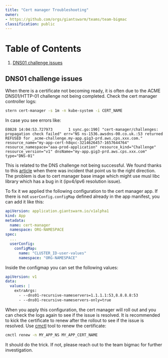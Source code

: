 ```yaml
---
title: "Cert manager Troubleshooting"
owner:
- https://github.com/orgs/giantswarm/teams/team-bigmac
classification: public
---
```


# Table of Contents
1. [DNS01 challenge issues](#dns01)

## DNS01 challenge issues

When there is a certificate not becoming ready, it is often due to the ACME DNS01/HTTP-01 challenge not being completed. Check the cert manager controller logs:

```bash
stern cert-manager -s 1m -n kube-system -i CERT_NAME
```

In case you see errors like:

```
E0828 14:04:53.727973       1 sync.go:190] "cert-manager/challenges: propagation check failed" err="NS ns-1536.awsdns-00.co.uk.:53 returned REFUSED for _acme-challenge.my-app.gig3-prd.aws.cps.xxx.com." resource_name="my-app-cert-h8qxc-3214626457-1657644764" resource_namespace="aaa-prod-application" resource_kind="Challenge" resource_version="v1" dnsName="my-app.gig3-prd.aws.cps.xxx.com" type="DNS-01"
```

This is related to the DNS challenge not being successful. We found thanks to this [article](https://community.letsencrypt.org/t/error-renewing-certificate-from-le-ns-returned-refused-for-acme-challenge/174132/1) when there was incident that point us to the right direction. The problem is due to cert manager base image which might use musl libc library which has a bug in it (ipv4/ipv6 resolution issue).

To fix it we applied the following configuration to the cert manager app. If there is not `userConfig.configMap` defined already in the app manifest, you can add it like this:

```yaml
apiVersion: application.giantswarm.io/v1alpha1
kind: App
metadata:
  name: cert-manager
  namespace: ORG-NAMESPACE
spec:
  ...
  userConfig:
    configMap:
      name: "CLUSTER_ID-user-values"
      namespace: "ORG-NAMESPACE"
```

Inside the configmap you can set the following values:

```yaml
apiVersion: v1
data:
  values: |
    extraArgs:
      - --dns01-recursive-nameservers=1.1.1.1:53,8.8.8.8:53
      - --dns01-recursive-nameservers-only=true
```

When you apply this configuration, the cert manager will roll out and you can check the logs again to see if the issue is resolved. It is recommended to kick the certificate to renew after the rollout to see if the issue is resolved. Use [cmctl](https://github.com/cert-manager/cmctl/) tool to renew the certificate:

```bash
cmctl renew -n MY_APP_NS MY_APP_CERT_NAME
```

It should do the trick. If not, please reach out to the team bigmac for further investigation.
